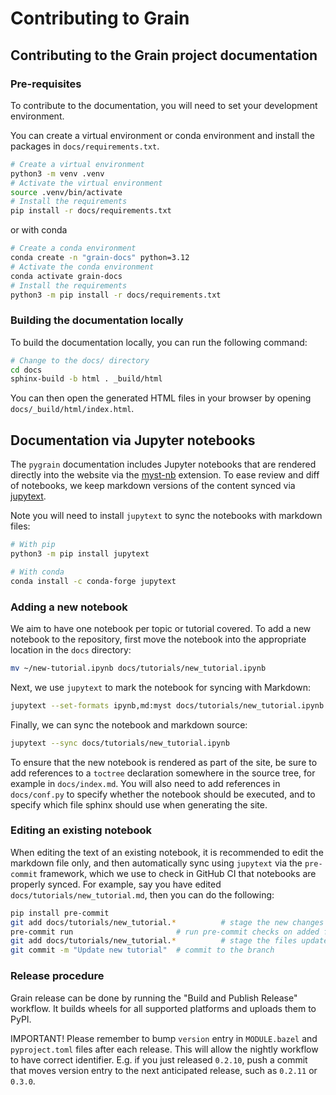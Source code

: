 # Contributing to Grain



## Contributing to the Grain project documentation

### Pre-requisites

To contribute to the documentation, you will need to set your development environment.

You can create a virtual environment or conda environment and install the packages in
`docs/requirements.txt`.

```bash
# Create a virtual environment
python3 -m venv .venv
# Activate the virtual environment
source .venv/bin/activate
# Install the requirements
pip install -r docs/requirements.txt
```

or with conda

```bash
# Create a conda environment
conda create -n "grain-docs" python=3.12
# Activate the conda environment
conda activate grain-docs
# Install the requirements
python3 -m pip install -r docs/requirements.txt
```

### Building the documentation locally

To build the documentation locally, you can run the following command:

```bash
# Change to the docs/ directory
cd docs
sphinx-build -b html . _build/html
```

You can then open the generated HTML files in your browser by opening
`docs/_build/html/index.html`.

## Documentation via Jupyter notebooks

The `pygrain` documentation includes Jupyter notebooks that are rendered
directly into the website via the [myst-nb](https://myst-nb.readthedocs.io/) extension.
To ease review and diff of notebooks, we keep markdown versions of the content
synced via [jupytext](https://jupytext.readthedocs.io/).

Note you will need to install `jupytext` to sync the notebooks with markdown files:

```bash
# With pip
python3 -m pip install jupytext

# With conda
conda install -c conda-forge jupytext
```

### Adding a new notebook

We aim to have one notebook per topic or tutorial covered.
To add a new notebook to the repository, first move the notebook into the appropriate
location in the `docs` directory:

```bash
mv ~/new-tutorial.ipynb docs/tutorials/new_tutorial.ipynb
```

Next, we use `jupytext` to mark the notebook for syncing with Markdown:

```bash
jupytext --set-formats ipynb,md:myst docs/tutorials/new_tutorial.ipynb
```

Finally, we can sync the notebook and markdown source:

```bash
jupytext --sync docs/tutorials/new_tutorial.ipynb
```

To ensure that the new notebook is rendered as part of the site, be sure to add
references to a `toctree` declaration somewhere in the source tree, for example
in `docs/index.md`. You will also need to add references in `docs/conf.py`
to specify whether the notebook should be executed, and to specify which file
sphinx should use when generating the site.

### Editing an existing notebook

When editing the text of an existing notebook, it is recommended to edit the
markdown file only, and then automatically sync using `jupytext` via the
`pre-commit` framework, which we use to check in GitHub CI that notebooks are
properly synced.
For example, say you have edited `docs/tutorials/new_tutorial.md`, then
you can do the following:

```bash
pip install pre-commit
git add docs/tutorials/new_tutorial.*          # stage the new changes
pre-commit run                       # run pre-commit checks on added files
git add docs/tutorials/new_tutorial.*          # stage the files updated by pre-commit
git commit -m "Update new tutorial"  # commit to the branch
```

### Release procedure

Grain release can be done by running the "Build and Publish Release" workflow. It builds
wheels for all supported platforms and uploads them to PyPI.

IMPORTANT! Please remember to bump `version` entry in `MODULE.bazel` and `pyproject.toml`
files after each release. This will allow the nightly workflow to have correct identifier.
E.g. if you just released `0.2.10`, push a commit that moves version entry to the next
anticipated release, such as `0.2.11` or `0.3.0`.
